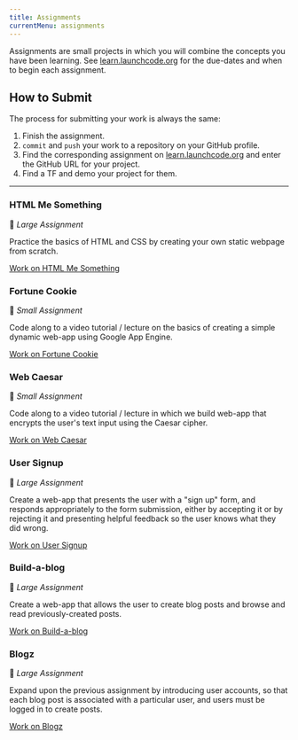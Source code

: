 ```yaml
---
title: Assignments
currentMenu: assignments
---
```


Assignments are small projects in which you will combine the concepts you have been learning. See [learn.launchcode.org][canvas] for the due-dates and when to begin each assignment.

## How to Submit

The process for submitting your work is always the same:

1. Finish the assignment.
2. `commit` and `push` your work to a repository on your GitHub profile.
3. Find the corresponding assignment on [learn.launchcode.org][canvas] and enter the GitHub URL for your project.
4. Find a TF and demo your project for them.

[canvas]: https://learn.launchcode.org/

---

### HTML Me Something

🐘 *Large Assignment*

Practice the basics of HTML and CSS by creating your own static webpage from scratch.

[Work on HTML Me Something](./html-me-something/)

### Fortune Cookie

🐹 *Small Assignment*

Code along to a video tutorial / lecture on the basics of creating a simple dynamic web-app using Google App Engine.

[Work on Fortune Cookie](./fortune-cookie/)

### Web Caesar

🐹 *Small Assignment*

Code along to a video tutorial / lecture in which we build web-app that encrypts the user's text input using the Caesar cipher.

[Work on Web Caesar](./web-caesar/)

### User Signup

🐘 *Large Assignment*

Create a web-app that presents the user with a "sign up" form, and responds appropriately to the form submission, either by accepting it or by rejecting it and presenting helpful feedback so the user knows what they did wrong.

[Work on User Signup](./user-signup/)

### Build-a-blog

🐘 *Large Assignment*

Create a web-app that allows the user to create blog posts and browse and read previously-created posts.

[Work on Build-a-blog](./build-a-blog/)

### Blogz

🐘 *Large Assignment*

Expand upon the previous assignment by introducing user accounts, so that each blog post is associated with a particular user, and users must be logged in to create posts.

[Work on Blogz](./blogz/)
